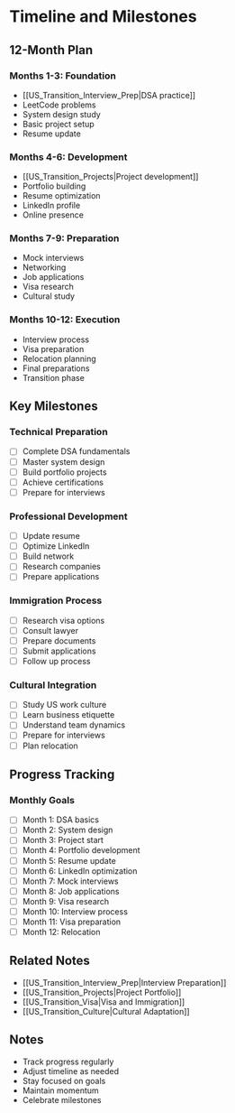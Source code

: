 # Timeline and Milestones

## 12-Month Plan

### Months 1-3: Foundation
- [[US_Transition_Interview_Prep|DSA practice]]
- LeetCode problems
- System design study
- Basic project setup
- Resume update

### Months 4-6: Development
- [[US_Transition_Projects|Project development]]
- Portfolio building
- Resume optimization
- LinkedIn profile
- Online presence

### Months 7-9: Preparation
- Mock interviews
- Networking
- Job applications
- Visa research
- Cultural study

### Months 10-12: Execution
- Interview process
- Visa preparation
- Relocation planning
- Final preparations
- Transition phase

## Key Milestones

### Technical Preparation
- [ ] Complete DSA fundamentals
- [ ] Master system design
- [ ] Build portfolio projects
- [ ] Achieve certifications
- [ ] Prepare for interviews

### Professional Development
- [ ] Update resume
- [ ] Optimize LinkedIn
- [ ] Build network
- [ ] Research companies
- [ ] Prepare applications

### Immigration Process
- [ ] Research visa options
- [ ] Consult lawyer
- [ ] Prepare documents
- [ ] Submit applications
- [ ] Follow up process

### Cultural Integration
- [ ] Study US work culture
- [ ] Learn business etiquette
- [ ] Understand team dynamics
- [ ] Prepare for interviews
- [ ] Plan relocation

## Progress Tracking

### Monthly Goals
- [ ] Month 1: DSA basics
- [ ] Month 2: System design
- [ ] Month 3: Project start
- [ ] Month 4: Portfolio development
- [ ] Month 5: Resume update
- [ ] Month 6: LinkedIn optimization
- [ ] Month 7: Mock interviews
- [ ] Month 8: Job applications
- [ ] Month 9: Visa research
- [ ] Month 10: Interview process
- [ ] Month 11: Visa preparation
- [ ] Month 12: Relocation

## Related Notes
- [[US_Transition_Interview_Prep|Interview Preparation]]
- [[US_Transition_Projects|Project Portfolio]]
- [[US_Transition_Visa|Visa and Immigration]]
- [[US_Transition_Culture|Cultural Adaptation]]

## Notes
- Track progress regularly
- Adjust timeline as needed
- Stay focused on goals
- Maintain momentum
- Celebrate milestones 